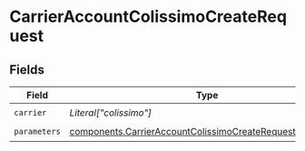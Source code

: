 # CarrierAccountColissimoCreateRequest


## Fields

| Field                                                                                                                                  | Type                                                                                                                                   | Required                                                                                                                               | Description                                                                                                                            |
| -------------------------------------------------------------------------------------------------------------------------------------- | -------------------------------------------------------------------------------------------------------------------------------------- | -------------------------------------------------------------------------------------------------------------------------------------- | -------------------------------------------------------------------------------------------------------------------------------------- |
| `carrier`                                                                                                                              | *Literal["colissimo"]*                                                                                                                 | :heavy_check_mark:                                                                                                                     | N/A                                                                                                                                    |
| `parameters`                                                                                                                           | [components.CarrierAccountColissimoCreateRequestParameters](../../models/components/carrieraccountcolissimocreaterequestparameters.md) | :heavy_check_mark:                                                                                                                     | N/A                                                                                                                                    |